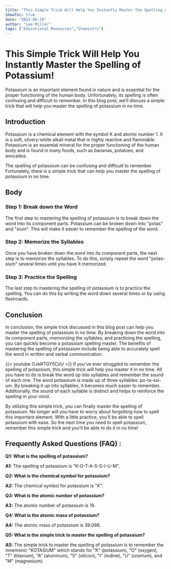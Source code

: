 ```yaml
---
title: "This Simple Trick Will Help You Instantly Master the Spelling of Potassium!"
ShowToc: true 
date: "2023-06-26"
author: "Lee Miller" 
tags: ["Educational Resources","Chemistry"]
---
```

# This Simple Trick Will Help You Instantly Master the Spelling of Potassium!

Potassium is an important element found in nature and is essential for the proper functioning of the human body. Unfortunately, its spelling is often confusing and difficult to remember. In this blog post, we'll discuss a simple trick that will help you master the spelling of potassium in no time.

## Introduction

Potassium is a chemical element with the symbol K and atomic number 1. It is a soft, silvery-white alkali metal that is highly reactive and flammable. Potassium is an essential mineral for the proper functioning of the human body and is found in many foods, such as bananas, potatoes, and avocados.

The spelling of potassium can be confusing and difficult to remember. Fortunately, there is a simple trick that can help you master the spelling of potassium in no time.

## Body

### Step 1: Break down the Word

The first step to mastering the spelling of potassium is to break down the word into its component parts. Potassium can be broken down into "potas" and "sium". This will make it easier to remember the spelling of the word.

### Step 2: Memorize the Syllables

Once you have broken down the word into its component parts, the next step is to memorize the syllables. To do this, simply repeat the word "potas-sium" several times until you have it memorized.

### Step 3: Practice the Spelling

The last step to mastering the spelling of potassium is to practice the spelling. You can do this by writing the word down several times or by using flashcards.

## Conclusion

In conclusion, the simple trick discussed in this blog post can help you master the spelling of potassium in no time. By breaking down the word into its component parts, memorizing the syllables, and practicing the spelling, you can quickly become a potassium spelling master. The benefits of mastering the spelling of potassium include being able to accurately spell the word in written and verbal communication.

{{< youtube OJeRTGY5CzU >}} 
If you've ever struggled to remember the spelling of potassium, this simple trick will help you master it in no time. All you have to do is break the word up into syllables and remember the sound of each one. The word potassium is made up of three syllables: po-ta-ssi-um. By breaking it up into syllables, it becomes much easier to remember. Additionally, the sound of each syllable is distinct and helps to reinforce the spelling in your mind. 

By utilizing this simple trick, you can finally master the spelling of potassium. No longer will you have to worry about forgetting how to spell this important element. With a little practice, you'll be able to spell potassium with ease. So the next time you need to spell potassium, remember this simple trick and you'll be able to do it in no time!

## Frequently Asked Questions (FAQ) :
**Q1: What is the spelling of potassium?**

**A1:** The spelling of potassium is "K-O-T-A-S-S-I-U-M".

**Q2: What is the chemical symbol for potassium?**

**A2:** The chemical symbol for potassium is "K".

**Q3: What is the atomic number of potassium?**

**A3:** The atomic number of potassium is 19.

**Q4: What is the atomic mass of potassium?**

**A4:** The atomic mass of potassium is 39.098.

**Q5: What is the simple trick to master the spelling of potassium?**

**A5:** The simple trick to master the spelling of potassium is to remember the mnemonic "KOTASIUM" which stands for "K" (potassium), "O" (oxygen), "T" (titanium), "A" (aluminum), "S" (silicon), "I" (iodine), "U" (uranium), and "M" (magnesium).





